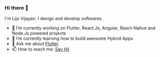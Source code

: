 ### Hi there 👋
I'm Lijo Vijayan. I design and develop softwares.
<!-- at [Blue Ripples Technologies](http://blueripples.com) in Trivandrum, IN -->
- 🔭 I’m currently working on Flutter, React.Js, Angular, React-Native and Node.Js powered projects
- 🌱 I’m currently learning how to build awesome Hybrid Apps
- 💬 Ask me about [Flutter](https://flutter.dev)
- 📫 How to reach me: [Say Hii](https://www.linkedin.com/in/lijovijayan)

<!--
**lijovijayan/lijovijayan** is a ✨ _special_ ✨ repository because its `README.md` (this file) appears on your GitHub profile.

Here are some ideas to get you started:

- 🔭 I’m currently working on ...
- 🌱 I’m currently learning ...
- 👯 I’m looking to collaborate on ...
- 🤔 I’m looking for help with ...
- 💬 Ask me about ...
- 📫 How to reach me: ...
- 😄 Pronouns: ...
- ⚡ Fun fact: ...
-->
